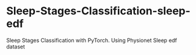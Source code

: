 # Sleep-Stages-Classification-sleep-edf
 Sleep Stages Classification with PyTorch. Using Physionet Sleep edf dataset
